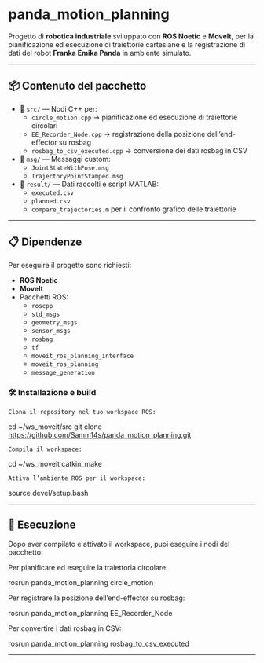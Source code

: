 # panda_motion_planning

Progetto di **robotica industriale** sviluppato con **ROS Noetic** e **MoveIt**, per la pianificazione ed esecuzione di traiettorie cartesiane e la registrazione di dati del robot **Franka Emika Panda** in ambiente simulato.

---

## 📦 Contenuto del pacchetto

- 📁 `src/` — Nodi C++ per:
  - `circle_motion.cpp` → pianificazione ed esecuzione di traiettorie circolari
  - `EE_Recorder_Node.cpp` → registrazione della posizione dell’end-effector su rosbag
  - `rosbag_to_csv_executed.cpp` → conversione dei dati rosbag in CSV
- 📁 `msg/` — Messaggi custom:
  - `JointStateWithPose.msg`
  - `TrajectoryPointStamped.msg`
- 📁 `result/` — Dati raccolti e script MATLAB:
  - `executed.csv`
  - `planned.csv`
  - `compare_trajectories.m` per il confronto grafico delle traiettorie

---

## 📋 Dipendenze

Per eseguire il progetto sono richiesti:

- **ROS Noetic**
- **MoveIt**
- Pacchetti ROS:
  - `roscpp`
  - `std_msgs`
  - `geometry_msgs`
  - `sensor_msgs`
  - `rosbag`
  - `tf`
  - `moveit_ros_planning_interface`
  - `moveit_ros_planning`
  - `message_generation`

### 🛠️ Installazione e build

    Clona il repository nel tuo workspace ROS:

cd ~/ws_moveit/src
git clone https://github.com/Samm14s/panda_motion_planning.git

    Compila il workspace:

cd ~/ws_moveit
catkin_make

    Attiva l’ambiente ROS per il workspace:

source devel/setup.bash

---
## 🚀 Esecuzione

Dopo aver compilato e attivato il workspace, puoi eseguire i nodi del pacchetto:

Per pianificare ed eseguire la traiettoria circolare:

  rosrun panda_motion_planning circle_motion

Per registrare la posizione dell’end-effector su rosbag:

  rosrun panda_motion_planning EE_Recorder_Node

Per convertire i dati rosbag in CSV:

  rosrun panda_motion_planning rosbag_to_csv_executed

---
